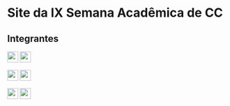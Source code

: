 # Site da IX Semana Acadêmica de CC

## Integrantes


<a href="https://github.com/anahartmann"> <img src="https://img.shields.io/badge/-Ana Paula-000?&logo=github" height="25"></a>
<a href="https://github.com/kerby509"> <img src="https://img.shields.io/badge/-Kerby Lovince-000?&logo=github" height="25"></a>

<a href="https://github.com/Leparfait22"> <img src="https://img.shields.io/badge/-Leparfait-000?&logo=github" height="25"></a>
<a href="https://github.com/matth3wss"> <img src="https://img.shields.io/badge/-Matheus Henrique Rodrigues da Costa-000?&logo=github" height="25"></a>

<a href="https://github.com/MatheusZuchiBalbinot"> <img src="https://img.shields.io/badge/-Matheus Zuchi Balbinot-000?&logo=github" height="25"></a>
<a href="https://github.com/Ruan2PVS9"> <img src="https://img.shields.io/badge/-Ruan P Vitkoski de Souza-000?&logo=github" height="25"></a>
